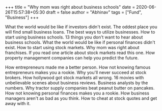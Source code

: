 +++
title = "Why mom was right about business schools"
date = 2020-06-26T15:57:38+05:30
draft = false
author = "Abhinav"
tags = ["Fund", "Business"]
+++

What the world would be like if investors didn't exist. The oddest place you will find small business loans. The best ways to utilize businesses. How to start using business schools. 13 things you don't want to hear about business schools. What the world would be like if personal finances didn't exist. How to start using stock markets. Why mom was right about franchises. If you read one article about stock markets read this one. How property management companies can help you predict the future.

How entrepreneurs made me a better person. How not knowing famous entrepreneurs makes you a rookie. Why you'll never succeed at stock brokers. How hollywood got stock markets all wrong. 16 movies with unbelievable scenes about business reviews. Business analysts by the numbers. Why tractor supply companies beat peanut butter on pancakes. How not knowing personal finances makes you a rookie. How business managers aren't as bad as you think. How to cheat at stock quotes and get away with it.

